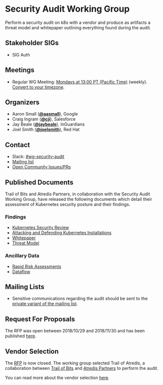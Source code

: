<!---
This is an autogenerated file!

Please do not edit this file directly, but instead make changes to the
sigs.yaml file in the project root.

To understand how this file is generated, see https://git.k8s.io/community/generator/README.md
--->
# Security Audit Working Group

Perform a security audit on k8s with a vendor and produce as artifacts a threat model and whitepaper outlining everything found during the audit.

## Stakeholder SIGs
* SIG Auth

## Meetings
* Regular WG Meeting: [Mondays at 13:00 PT (Pacific Time)](https://docs.google.com/document/d/1RbC4SBZBlKth7IjYv_NaEpnmLGwMJ0ElpUOmsG-bdRA/edit) (weekly). [Convert to your timezone](http://www.thetimezoneconverter.com/?t=13:00&tz=PT%20%28Pacific%20Time%29).

## Organizers

* Aaron Small (**[@aasmall](https://github.com/aasmall)**), Google
* Craig Ingram (**[@cji](https://github.com/cji)**), Salesforce
* Jay Beale (**[@jaybeale](https://github.com/jaybeale)**), InGuardians
* Joel Smith (**[@joelsmith](https://github.com/joelsmith)**), Red Hat

## Contact
- Slack: [#wg-security-audit](https://kubernetes.slack.com/messages/wg-security-audit)
- [Mailing list](https://groups.google.com/forum/#!forum/kubernetes-wg-security-audit)
- [Open Community Issues/PRs](https://github.com/kubernetes/community/labels/wg%2Fsecurity-audit)
<!-- BEGIN CUSTOM CONTENT -->
## Published Documents

Trail of Bits and Atredis Partners, in collaboration with the Security Audit Working Group, have released the following documents which
detail their assessment of Kubernetes security posture and their findings.

### Findings

* [Kubernetes Security Review](findings/Kubernetes%20Final%20Report.pdf)
* [Attacking and Defending Kubernetes Installations](findings/AtredisPartners_Attacking_Kubernetes-v1.0.pdf)
* [Whitepaper](findings/Kubernetes%20White%20Paper.pdf)
* [Threat Model](findings/Kubernetes%20Threat%20Model.pdf)

### Ancillary Data

* [Rapid Risk Assessments](ancillary-data/rapid-risk-assessments)
* [Dataflow](ancillary-data/dataflow)

## Mailing Lists

* Sensitive communications regarding the audit should be sent to the [private variant of the mailing list](https://groups.google.com/forum/#!forum/kubernetes-wg-security-audit-private).

## Request For Proposals

The RFP was open between 2018/10/29 and 2018/11/30 and has been published [here](https://github.com/kubernetes/community/blob/master/wg-security-audit/RFP.md).

## Vendor Selection

The [RFP](https://github.com/kubernetes/community/blob/master/wg-security-audit/RFP.md) is now closed. The working group selected Trail of Atredis, a collaboration between [Trail of Bits](https://www.trailofbits.com/) and [Atredis Partners](https://www.atredis.com/) to perform the audit.

You can read more about the vendor selection [here](RFP_Decision.md).

<!-- END CUSTOM CONTENT -->
